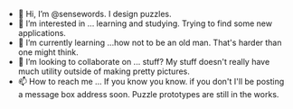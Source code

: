 - 👋 Hi, I’m @sensewords. I design puzzles.  
- 👀 I’m interested in ... learning and studying. Trying to find some new applications.
- 🌱 I’m currently learning ...how not to be an old man. That's harder than one might think.
- 💞️ I’m looking to collaborate on ... stuff? My stuff doesn't really have much utility outside of making pretty pictures.
- 📫 How to reach me ... If you know you know. if you don't I'll be posting a message box address soon. Puzzle prototypes are still in the works.
<!---
sensewords/sensewords is a ✨ special ✨ repository because its `README.md` (this file) appears on your GitHub profile.
You can click the Preview link to take a look at your changes.
--->

